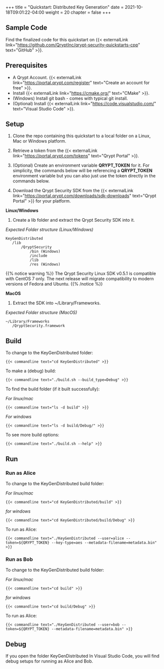 +++
title = "Quickstart: Distributed Key Generation"
date = 2021-10-18T09:01:22-04:00
weight = 20
chapter = false
+++

## Sample Code

Find the finalized code for this quickstart on {{< externalLink link="https://github.com/QryptInc/qrypt-security-quickstarts-cpp" text="GitHub" >}}.

## Prerequisites
- A Qrypt Account. {{< externalLink link="https://portal.qrypt.com/register" text="Create an account for free" >}}.
- Install {{< externalLink link="https://cmake.org/" text="CMake" >}}.
- (Windows) Install git bash - comes with typical git install.
- (Optional) Install {{< externalLink link="https://code.visualstudio.com/" text="Visual Studio Code" >}}.

## Setup
1. Clone the repo containing this quickstart to a local folder on a Linux, Mac or Windows platform.
1. Retrieve a token from the {{< externalLink link="https://portal.qrypt.com/tokens" text="Qrypt Portal" >}}.

1. (Optional) Create an environment variable **QRYPT_TOKEN** for it. For simplicity, the commands below will be referencing a **QRYPT_TOKEN** environment variable but you can also just use the token directly in the commands below.
1. Download the Qrypt Security SDK from the {{< externalLink link="https://portal.qrypt.com/downloads/sdk-downloads" text="Qrypt Portal" >}} for your platform.

**Linux/Windows**
1. Create a lib folder and extract the Qrypt Security SDK into it.

*Expected Folder structure (Linux/Windows)*

    KeyGenDistributed
       /lib
           /QryptSecurity
               /bin (Windows)
               /include
               /lib
               /res (Windows)

{{% notice warning %}}
The Qrypt Security Linux SDK v0.5.1 is compatible with CentOS 7 only. The next release will migrate compatibility to modern versions of Fedora and Ubuntu.
{{% /notice %}}

**MacOS**
1. Extract the SDK into ~/Library/Frameworks.

*Expected Folder structure (MacOS)*

    ~/Library/Frameworks
       /QryptSecurity.framework

## Build
To change to the KeyGenDistributed folder:
    
    {{< commandline text="cd KeyGenDistributed" >}}

To make a (debug) build:
    
    {{< commandline text="./build.sh --build_type=Debug" >}}

To find the build folder (if it built successfully):

*For linux/mac*
        
    {{< commandline text="ls -d build" >}}
    
*For windows*

    {{< commandline text="ls -d build/Debug/" >}}

To see more build options:
    
    {{< commandline text="./build.sh --help" >}}

## Run
### Run as Alice
To change to the KeyGenDistributed build folder:

*For linux/mac*
    
    {{< commandline text="cd KeyGenDistributed/build" >}}

*for windows*

    {{< commandline text="cd KeyGenDistributed/build/Debug" >}}

 
To run as Alice:

    {{< commandline text="./KeyGenDistributed --user=alice --token=${QRYPT_TOKEN} --key-type=aes --metadata-filename=metadata.bin" >}}
 
### Run as Bob
To change to the KeyGenDistributed build folder:

*For linux/mac*
    
    {{< commandline text="cd build" >}}

*for windows*

    {{< commandline text="cd build/Debug" >}}

 
To run as Alice:

    {{< commandline text="./KeyGenDistributed --user=bob --token=${QRYPT_TOKEN} --metadata-filename=metadata.bin" >}}

## Debug
If you open the folder KeyGenDistributed In Visual Studio Code, you will find debug setups for running as Alice and Bob.


